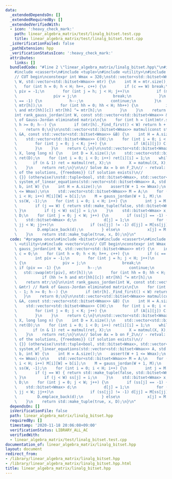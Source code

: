 ```yaml
---
data:
  _extendedDependsOn: []
  _extendedRequiredBy: []
  _extendedVerifiedWith:
  - icon: ':heavy_check_mark:'
    path: linear_algebra_matrix/test/linalg_bitset.test.cpp
    title: linear_algebra_matrix/test/linalg_bitset.test.cpp
  _isVerificationFailed: false
  _pathExtension: hpp
  _verificationStatusIcon: ':heavy_check_mark:'
  attributes:
    links: []
  bundledCode: "#line 2 \"linear_algebra_matrix/linalg_bitset.hpp\"\n#include <bitset>\n\
    #include <cassert>\n#include <tuple>\n#include <utility>\n#include <vector>\n\n\
    // CUT begin\nconstexpr int Wmax = 320;\nstd::vector<std::bitset<Wmax>> gauss_jordan(int\
    \ W, std::vector<std::bitset<Wmax>> mtr) {\n    int H = mtr.size(), c = 0;\n \
    \   for (int h = 0; h < H; h++, c++) {\n        if (c == W) break;\n        int\
    \ piv = -1;\n        for (int j = h; j < H; j++)\n            if (mtr[j][c]) {\n\
    \                piv = j;\n                break;\n            }\n        if (piv\
    \ == -1) {\n            h--;\n            continue;\n        }\n        std::swap(mtr[piv],\
    \ mtr[h]);\n        for (int hh = 0; hh < H; hh++) {\n            if (hh != h\
    \ and mtr[hh][c]) mtr[hh] ^= mtr[h];\n        }\n    }\n    return mtr;\n}\n\n\
    int rank_gauss_jordan(int W, const std::vector<std::bitset<Wmax>> &mtr) // Rank\
    \ of Gauss-Jordan eliminated matrix\n{\n    for (int h = (int)mtr.size() - 1;\
    \ h >= 0; h--) {\n        if (mtr[h]._Find_first() < W) return h + 1;\n    }\n\
    \    return 0;\n}\n\nstd::vector<std::bitset<Wmax>> matmul(const std::vector<std::bitset<Wmax>>\
    \ &A, const std::vector<std::bitset<Wmax>> &B) {\n    int H = A.size(), K = B.size();\n\
    \    std::vector<std::bitset<Wmax>> C(H);\n    for (int i = 0; i < H; i++) {\n\
    \        for (int j = 0; j < K; j++) {\n            if (A[i][j]) C[i] ^= B[j];\n\
    \        }\n    }\n    return C;\n}\n\nstd::vector<std::bitset<Wmax>> matpower(std::vector<std::bitset<Wmax>>\
    \ X, long long n) {\n    int D = X.size();\n    std::vector<std::bitset<Wmax>>\
    \ ret(D);\n    for (int i = 0; i < D; i++) ret[i][i] = 1;\n    while (n) {\n \
    \       if (n & 1) ret = matmul(ret, X);\n        X = matmul(X, X), n >>= 1;\n\
    \    }\n    return ret;\n}\n\n// Solve Ax = b on F_2\n// - retval: {true, one\
    \ of the solutions, {freedoms}} (if solution exists)\n//           {false, {},\
    \ {}} (otherwise)\nstd::tuple<bool, std::bitset<Wmax>, std::vector<std::bitset<Wmax>>>\
    \ system_of_linear_equations(std::vector<std::bitset<Wmax>> A, std::bitset<Wmax>\
    \ b, int W) {\n    int H = A.size();\n    assert(W + 1 <= Wmax);\n    assert(H\
    \ <= Wmax);\n\n    std::vector<std::bitset<Wmax>> M = A;\n    for (int i = 0;\
    \ i < H; i++) M[i][W] = b[i];\n    M = gauss_jordan(W + 1, M);\n    std::vector<int>\
    \ ss(W, -1);\n    for (int i = 0; i < H; i++) {\n        int j = M[i]._Find_first();\n\
    \        if (j == W) { return std::make_tuple(false, std::bitset<Wmax>(), std::vector<std::bitset<Wmax>>());\
    \ }\n        if (j < W) ss[j] = i;\n    }\n    std::bitset<Wmax> x;\n    std::vector<std::bitset<Wmax>>\
    \ D;\n    for (int j = 0; j < W; j++) {\n        if (ss[j] == -1) {\n        \
    \    std::bitset<Wmax> d;\n            d[j] = 1;\n            for (int jj = 0;\
    \ jj < W; jj++)\n                if (ss[jj] != -1) d[jj] = M[ss[jj]][j];\n   \
    \         D.emplace_back(d);\n        } else\n            x[j] = M[ss[j]][W];\n\
    \    }\n    return std::make_tuple(true, x, D);\n}\n"
  code: "#pragma once\n#include <bitset>\n#include <cassert>\n#include <tuple>\n#include\
    \ <utility>\n#include <vector>\n\n// CUT begin\nconstexpr int Wmax = 320;\nstd::vector<std::bitset<Wmax>>\
    \ gauss_jordan(int W, std::vector<std::bitset<Wmax>> mtr) {\n    int H = mtr.size(),\
    \ c = 0;\n    for (int h = 0; h < H; h++, c++) {\n        if (c == W) break;\n\
    \        int piv = -1;\n        for (int j = h; j < H; j++)\n            if (mtr[j][c])\
    \ {\n                piv = j;\n                break;\n            }\n       \
    \ if (piv == -1) {\n            h--;\n            continue;\n        }\n     \
    \   std::swap(mtr[piv], mtr[h]);\n        for (int hh = 0; hh < H; hh++) {\n \
    \           if (hh != h and mtr[hh][c]) mtr[hh] ^= mtr[h];\n        }\n    }\n\
    \    return mtr;\n}\n\nint rank_gauss_jordan(int W, const std::vector<std::bitset<Wmax>>\
    \ &mtr) // Rank of Gauss-Jordan eliminated matrix\n{\n    for (int h = (int)mtr.size()\
    \ - 1; h >= 0; h--) {\n        if (mtr[h]._Find_first() < W) return h + 1;\n \
    \   }\n    return 0;\n}\n\nstd::vector<std::bitset<Wmax>> matmul(const std::vector<std::bitset<Wmax>>\
    \ &A, const std::vector<std::bitset<Wmax>> &B) {\n    int H = A.size(), K = B.size();\n\
    \    std::vector<std::bitset<Wmax>> C(H);\n    for (int i = 0; i < H; i++) {\n\
    \        for (int j = 0; j < K; j++) {\n            if (A[i][j]) C[i] ^= B[j];\n\
    \        }\n    }\n    return C;\n}\n\nstd::vector<std::bitset<Wmax>> matpower(std::vector<std::bitset<Wmax>>\
    \ X, long long n) {\n    int D = X.size();\n    std::vector<std::bitset<Wmax>>\
    \ ret(D);\n    for (int i = 0; i < D; i++) ret[i][i] = 1;\n    while (n) {\n \
    \       if (n & 1) ret = matmul(ret, X);\n        X = matmul(X, X), n >>= 1;\n\
    \    }\n    return ret;\n}\n\n// Solve Ax = b on F_2\n// - retval: {true, one\
    \ of the solutions, {freedoms}} (if solution exists)\n//           {false, {},\
    \ {}} (otherwise)\nstd::tuple<bool, std::bitset<Wmax>, std::vector<std::bitset<Wmax>>>\
    \ system_of_linear_equations(std::vector<std::bitset<Wmax>> A, std::bitset<Wmax>\
    \ b, int W) {\n    int H = A.size();\n    assert(W + 1 <= Wmax);\n    assert(H\
    \ <= Wmax);\n\n    std::vector<std::bitset<Wmax>> M = A;\n    for (int i = 0;\
    \ i < H; i++) M[i][W] = b[i];\n    M = gauss_jordan(W + 1, M);\n    std::vector<int>\
    \ ss(W, -1);\n    for (int i = 0; i < H; i++) {\n        int j = M[i]._Find_first();\n\
    \        if (j == W) { return std::make_tuple(false, std::bitset<Wmax>(), std::vector<std::bitset<Wmax>>());\
    \ }\n        if (j < W) ss[j] = i;\n    }\n    std::bitset<Wmax> x;\n    std::vector<std::bitset<Wmax>>\
    \ D;\n    for (int j = 0; j < W; j++) {\n        if (ss[j] == -1) {\n        \
    \    std::bitset<Wmax> d;\n            d[j] = 1;\n            for (int jj = 0;\
    \ jj < W; jj++)\n                if (ss[jj] != -1) d[jj] = M[ss[jj]][j];\n   \
    \         D.emplace_back(d);\n        } else\n            x[j] = M[ss[j]][W];\n\
    \    }\n    return std::make_tuple(true, x, D);\n}\n"
  dependsOn: []
  isVerificationFile: false
  path: linear_algebra_matrix/linalg_bitset.hpp
  requiredBy: []
  timestamp: '2020-11-18 20:06:08+09:00'
  verificationStatus: LIBRARY_ALL_AC
  verifiedWith:
  - linear_algebra_matrix/test/linalg_bitset.test.cpp
documentation_of: linear_algebra_matrix/linalg_bitset.hpp
layout: document
redirect_from:
- /library/linear_algebra_matrix/linalg_bitset.hpp
- /library/linear_algebra_matrix/linalg_bitset.hpp.html
title: linear_algebra_matrix/linalg_bitset.hpp
---
```

